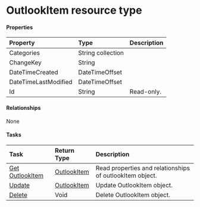 # OutlookItem resource type



#### Properties
| Property	   | Type	|Description|
|:---------------|:--------|:----------|
|Categories|String collection||
|ChangeKey|String||
|DateTimeCreated|DateTimeOffset||
|DateTimeLastModified|DateTimeOffset||
|Id|String| Read-only.|

#### Relationships
None


#### Tasks

| Task		   | Return Type	|Description|
|:---------------|:--------|:----------|
|[Get OutlookItem](../api/outlookitem_get.md) | [OutlookItem](outlookitem.md) |Read properties and relationships of outlookItem object.|
|[Update](../api/outlookitem_update.md) | [OutlookItem](outlookitem.md)	|Update OutlookItem object. |
|[Delete](../api/outlookitem_delete.md) | Void	|Delete OutlookItem object. |
